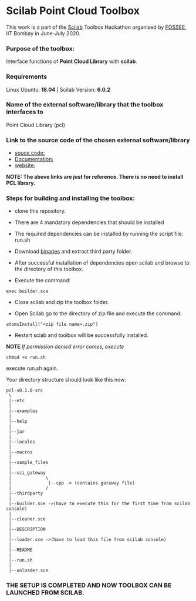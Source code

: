 # Scilab Point Cloud Toolbox

This work is a part of the [Scilab](https://scilab.in/) Toolbox Hackathon organised by [FOSSEE](https://fossee.in/), IIT Bombay in June-July 2020. 

### Purpose of the toolbox:

Interface functions of **Point Cloud Library** with **scilab**.

### Requirements

Linux Ubuntu:	**18.04** | Scilab Version: **6.0.2**


### Name of the external software/library that the toolbox interfaces to

Point Cloud Library (pcl)



### Link to the source code of the chosen external software/library

- [souce code: ](https://github.com/PointCloudLibrary/pcl)
- [Documentation:](https://pointclouds.org/documentation/)
- [website: ](https://pointclouds.org/)

**NOTE: The above links are just for reference. There is no need to install PCL library.**
 
### Steps for building and installing the toolbox:
* clone this repository. 

* There are 4 mandatory dependencies that should be installed

* The required dependencies can be installed by running the script file: run.sh

* Download [binaries](https://drive.google.com/drive/folders/15zF1PaebsCf1H0iD7xW8FD11x5J316LJ?usp=sharing) and extract third party folder.

* After successful installation of dependencies open scilab and browse to the directory of this toolbox.

* Execute the command: 

```
exec builder.sce
```
* Close scilab and zip the toolbox folder.

* Open Scilab go to the directory of zip file and execute the command: 

```
atomsInstall("<zip file name>.zip") 
```
* Restart sciab and toolbox will be successfully installed. 

**NOTE** 
*If permission denied error comes, execute*

```
chmod +x run.sh
``` 
execute run.sh again.

Your directory structure should look like this now: 

```
pcl-v0.1.0-src
 \
 |--etc
 |
 |--examples
 |
 |--help
 |
 |--jar
 |
 |--locales
 |
 |--macros
 |
 |--sample_files
 |
 |--sci_gateway
 |             \
 |              |--cpp -> (contains gateway file)
 |             /
 |--thirdparty 
 |
 |--builder.sce ->(have to execute this for the first time from scilab console)
 |
 |--cleaner.sce 
 |
 |--DESCRIPTION
 |
 |--loader.sce ->(have to load this file from scilab console)
 |
 |--README
 |
 |--run.sh
 |
 |--unloader.sce

```


### THE SETUP IS COMPLETED AND NOW TOOLBOX CAN BE LAUNCHED FROM SCILAB.

